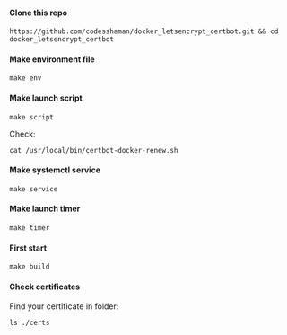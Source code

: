 #### Clone this repo

```
https://github.com/codesshaman/docker_letsencrypt_certbot.git && cd docker_letsencrypt_certbot
```

#### Make environment file


```
make env
```

#### Make launch script

```
make script
```

Check:

```
cat /usr/local/bin/certbot-docker-renew.sh
```

#### Make systemctl service

```
make service
```

#### Make launch timer

```
make timer
```

#### First start

```
make build
```

#### Check certificates

Find your certificate in folder:

```
ls ./certs
```
